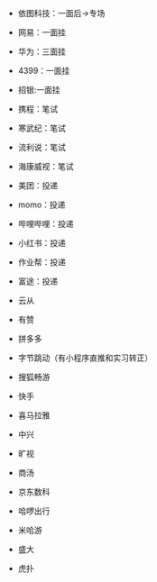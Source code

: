 * 依图科技：一面后->专场

* 网易：一面挂
* 华为：三面挂
* 4399：一面挂
* 招银:一面挂

* 携程：笔试
* 寒武纪：笔试
* 流利说：笔试
* 海康威视：笔试

* 美团：投递
* momo：投递
* 哔哩哔哩：投递
* 小红书：投递
* 作业帮：投递
* 富途：投递

* 云从
* 有赞
* 拼多多
* 字节跳动（有小程序直推和实习转正）
* 搜狐畅游
* 快手
* 喜马拉雅
* 中兴
* 旷视
* 商汤
* 京东数科
* 哈啰出行
* 米哈游
* 盛大
* 虎扑
